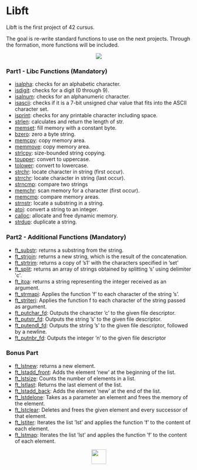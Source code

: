 # Libft

Libft is the first project of 42 cursus.

The goal is re-write standard functions to use on the next projects. Through the formation, more functions will be included.



<p align="center">
  <img src="https://user-images.githubusercontent.com/43358672/144503431-4c4d623b-9787-42be-9fe2-c99841945744.png">
</p>


### Part1 - Libc Functions (Mandatory)
- [isalpha](https://github.com/andreandrade13/Libft/blob/main/ft_isalpha.c): checks for an alphabetic character.
- [isdigit](https://github.com/andreandrade13/Libft/blob/main/ft_isdigit.c): checks for a digit (0 through 9).
- [isalnum](https://github.com/andreandrade13/Libft/blob/main/ft_isalnum.c): checks for an alphanumeric character.
- [isascii](https://github.com/andreandrade13/Libft/blob/main/ft_isascii.c): checks if it is a 7-bit unsigned char value that fits into the ASCII character set.
- [isprint](https://github.com/andreandrade13/Libft/blob/main/ft_isprint.c): checks for any printable character including space.
- [strlen](https://github.com/andreandrade13/Libft/blob/main/ft_strlen.c): calculates and return the length of str.
- [memset](https://github.com/andreandrade13/Libft/blob/main/ft_memset.c): fill memory with a constant byte.
- [bzero](https://github.com/andreandrade13/Libft/blob/main/ft_bzero.c): zero a byte string.
- [memcpy](https://github.com/andreandrade13/Libft/blob/main/ft_memcpy.c): copy memory area.
- [memmove](https://github.com/andreandrade13/Libft/blob/main/ft_memmove.c): copy memory area.
- [strlcpy](https://github.com/andreandrade13/Libft/blob/main/ft_strlcpy.c): size-bounded string copying.
- [toupper](https://github.com/andreandrade13/Libft/blob/main/ft_toupper.c): convert to uppercase.
- [tolower](https://github.com/andreandrade13/Libft/blob/main/ft_tolower.c): convert to lowercase.
- [strchr](https://github.com/andreandrade13/Libft/blob/main/ft_strchr.c): locate character in string (first occur).
- [strrchr](https://github.com/andreandrade13/Libft/blob/main/ft_strrchr.c): locate character in string (last occur).
- [strncmp](https://github.com/andreandrade13/Libft/blob/main/ft_strncmp.c): compare two strings
- [memchr](https://github.com/andreandrade13/Libft/blob/main/ft_memchr.c): scan memory for a character (first occur).
- [memcmp](https://github.com/andreandrade13/Libft/blob/main/ft_memcmp.c): compare memory areas.
- [strnstr](https://github.com/andreandrade13/Libft/blob/main/ft_strnstr.c): locate a substring in a string.
- [atoi](https://github.com/andreandrade13/Libft/blob/main/ft_atoi.c): convert a string to an integer.
- [calloc](https://github.com/andreandrade13/Libft/blob/main/ft_calloc.c): allocate and free dynamic memory.
- [strdup](https://github.com/andreandrade13/Libft/blob/main/ft_strdup.c): duplicate a string.


### Part2 - Additional Functions (Mandatory)
- [ft_substr](https://github.com/andreandrade13/Libft/blob/main/ft_substr.c): returns a substring from the string.
- [ft_strjoin](https://github.com/andreandrade13/Libft/blob/main/ft_strjoin.c): returns a new string, which is the result of the concatenation.
- [ft_strtrim](https://github.com/andreandrade13/Libft/blob/main/ft_strtrim.c): returns a copy of ’s1’ with the characters specified in ’set’
- [ft_split](https://github.com/andreandrade13/Libft/blob/main/ft_split.c): returns an array of strings obtained by splitting ’s’ using delimiter 'c'.
- [ft_itoa](https://github.com/andreandrade13/Libft/blob/main/ft_itoa.c): returns a string representing the integer received as an argument.
- [ft_strmapi](https://github.com/andreandrade13/Libft/blob/main/ft_strmapi.c): Applies the function ’f’ to each character of the string ’s’.
- [ft_striteri](https://github.com/andreandrade13/Libft/blob/main/ft_striteri.c): Applies the function f to each character of the string passed as argument.
- [ft_putchar_fd](https://github.com/andreandrade13/Libft/blob/main/ft_putchar_fd.c): Outputs the character ’c’ to the given file descriptor.
- [ft_putstr_fd](https://github.com/andreandrade13/Libft/blob/main/ft_putstr_fd.c): Outputs the string ’s’ to the given file descriptor.
- [ft_putendl_fd](https://github.com/andreandrade13/Libft/blob/main/ft_putendl_fd.c): Outputs the string ’s’ to the given file descriptor, followed by a newline.
- [ft_putnbr_fd](https://github.com/andreandrade13/Libft/blob/main/ft_putstr_fd.c): Outputs the integer ’n’ to the given file descriptor


### Bonus Part
- [ft_lstnew](https://github.com/andreandrade13/Libft/blob/main/ft_lstnew.c): returns a new element.
- [ft_lstadd_front](https://github.com/andreandrade13/Libft/blob/main/ft_lstadd_front.c): Adds the element ’new’ at the beginning of the list.
- [ft_lstsize](https://github.com/andreandrade13/Libft/blob/main/ft_lstsize.c): Counts the number of elements in a list.
- [ft_lstlast](https://github.com/andreandrade13/Libft/blob/main/ft_lstlast.c): Returns the last element of the list.
- [ft_lstadd_back](https://github.com/andreandrade13/Libft/blob/main/ft_lstadd_back.c): Adds the element ’new’ at the end of the list.
- [ft_lstdelone](https://github.com/andreandrade13/Libft/blob/main/ft_lstdelone.c): Takes as a parameter an element and frees the memory of the element.
- [ft_lstclear](https://github.com/andreandrade13/Libft/blob/main/ft_lstclear.c): Deletes and frees the given element and every successor of that element.
- [ft_lstiter](https://github.com/andreandrade13/Libft/blob/main/ft_lstiter.c): Iterates the list ’lst’ and applies the function ’f’ to the content of each element.
- [ft_lstmap](https://github.com/andreandrade13/Libft/blob/main/ft_lstmap.c): Iterates the list ’lst’ and applies the function ’f’ to the content of each element.




<p align="center">
  <a href="https://www.linkedin.com/andre-christofori/"><img src="https://user-images.githubusercontent.com/43358672/144511674-87bb4eb9-6250-4cbd-8739-239e6c9f8a97.png" style="height: 40px; width: 40px;"></a>
</p>



